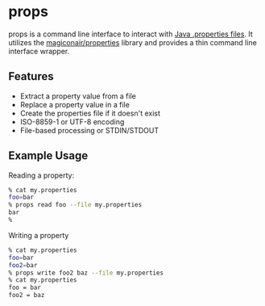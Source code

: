 # props

props is a command line interface to interact with [Java .properties files](https://en.wikipedia.org/wiki/.properties).
It utilizes the [magiconair/properties](https://github.com/magiconair/properties) library and provides a thin command line interface wrapper.

## Features

* Extract a property value from a file
* Replace a property value in a file
* Create the properties file if it doesn't exist
* ISO-8859-1 or UTF-8 encoding
* File-based processing or STDIN/STDOUT

## Example Usage
Reading a property:
```bash
% cat my.properties
foo=bar
% props read foo --file my.properties
bar
%
```

Writing a property
```bash
% cat my.properties
foo=bar
foo2=bar
% props write foo2 baz --file my.properties
% cat my.properties
foo = bar
foo2 = baz
``` 
